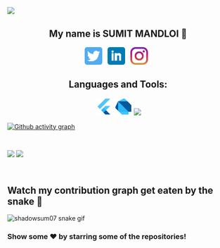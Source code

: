 ![](https://komarev.com/ghpvc/?username=shadowsum07)

<h2 align="center">My name is SUMIT MANDLOI 👋</h2>

<p align='center'>
<a href="https://twitter.com/the_sumitkumar"><img height="40" src="icons/twitter.png?raw=true"></a>&nbsp;&nbsp;
<a href="https://www.linkedin.com/in/sumit-mandloi-a9b70b171/"><img height="40" src="icons/linkedin.png?raw=true"></a>&nbsp;&nbsp;
<a href="https://www.instagram.com/kriss9865/"><img height="40" src="icons/instagram.jpg?raw=true"></a>&nbsp;&nbsp;

</p>
<!-- <p align='center'>
<a href="https://stackexchange.com/users/17379563/apurv-jha"><img src="https://stackexchange.com/users/flair/17379563.png?theme=dark" width="208" height="58" alt="profile for Apurv Jha on Stack Exchange, a network of free, community-driven Q&amp;A sites" title="profile for Aourv Jha on Stack Exchange, a network of free, community-driven Q&amp;A sites"></a> -->

<h2 align="center">Languages and Tools:</h2>
<p align='center'>
<code><img height="40" src="https://raw.githubusercontent.com/github/explore/80688e429a7d4ef2fca1e82350fe8e3517d3494d/topics/flutter/flutter.png"></code>
<code><img height="40" src="https://raw.githubusercontent.com/github/explore/80688e429a7d4ef2fca1e82350fe8e3517d3494d/topics/dart/dart.png"></code>
<code><img height="40" src="https://raw.githubusercontent.com/github/explore/80688e429a7d4ef2fca1e82350fe8e3517d3494d/topics/python.png"></code>


<br/>

[![Github activity graph](https://activity-graph.herokuapp.com/graph?username=shadowsum07&theme=react-dark&hide_border=true&color=BDDFFF&line=6E93B5&point=BDDFFF)](https://git.io/akshay2211&hide_border=true)


<br/>
<p align="left">
  <img width="49.5%" src="https://github-readme-stats.vercel.app/api/?username=shadowsum07&theme=prussian&show_icons=true&count_private=true&hide_border=true" />
    <img width="49.5%" src="http://github-readme-streak-stats.herokuapp.com?user=shadowsum07&theme=prussian&hide_border=true" />
</p>
<br>

## Watch my contribution graph get eaten by the snake 🐍

<!-- refer this: https://dev.to/mishmanners/how-to-enable-github-actions-on-your-profile-readme-for-a-contribution-graph-4l66 -->
![shadowsum07 snake gif](https://github.com/shadowsum07/shadowsum07/blob/output/github-contribution-grid-snake.svg)   

### Show some ❤️ by starring some of the repositories!



</div>
